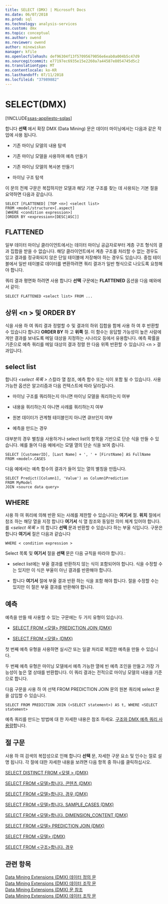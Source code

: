 ```yaml
---
title: SELECT (DMX) | Microsoft Docs
ms.date: 06/07/2018
ms.prod: sql
ms.technology: analysis-services
ms.custom: dmx
ms.topic: conceptual
ms.author: owend
ms.reviewer: owend
author: minewiskan
manager: kfile
ms.openlocfilehash: def96304f13f57095679056e6eab0a004b5c47d9
ms.sourcegitcommit: e77197ec6935e15e2260a7a44587e8054745d5c2
ms.translationtype: MT
ms.contentlocale: ko-KR
ms.lasthandoff: 07/11/2018
ms.locfileid: "37989882"
---
```

# <a name="select-dmx"></a>SELECT(DMX)
[!INCLUDE[ssas-appliesto-sqlas](../includes/ssas-appliesto-sqlas.md)]

  합니다 **선택** 에서 확장 DMX (Data Mining) 문은 데이터 마이닝에서는 다음과 같은 작업에 사용 됩니다.  
  
-   기존 마이닝 모델의 내용 탐색  
  
-   기존 마이닝 모델을 사용하여 예측 만들기  
  
-   기존 마이닝 모델의 복사본 만들기  
  
-   마이닝 구조 탐색  
  
 이 문의 전체 구문은 복잡하지만 모델과 해당 기본 구조를 찾는 데 사용되는 기본 절을 요약하면 다음과 같습니다.  
  
```  
SELECT [FLATTENED] [TOP <n>] <select list>  
FROM <model/structure>[.aspect]  
[WHERE <condition expression>]  
[ORDER BY <expression>[DESC|ASC]]  
```  
  
## <a name="flattened"></a>FLATTENED  
 일부 데이터 마이닝 클라이언트에서는 데이터 마이닝 공급자로부터 계층 구조 형식의 결과 집합을 받을 수 없습니다. 해당 클라이언트에서 계층 구조를 처리할 수 없는 경우도 있고 결과를 정규화되지 않은 단일 테이블에 저장해야 하는 경우도 있습니다. 중첩 테이블에서 일반 테이블로 데이터를 변환하려면 쿼리 결과가 일반 형식으로 나오도록 요청해야 합니다.  
  
 쿼리 결과 평면화 하려면 사용 합니다 **선택** 구문에는 **FLATTENED** 옵션을 다음 예와에서 같이:  
  
```  
SELECT FLATTENED <select list> FROM ...  
```  
  
## <a name="top-n-and-order-by"></a>상위 \<n > 및 ORDER BY  
 식을 사용 하 여 쿼리 결과 정렬할 수 및 결과의 하위 집합을 함께 사용 하 여 후 반환할 수 있습니다 합니다 **ORDER BY** 하 고 **위쪽** 절. 이 함수는 응답할 가능성이 높은 사람에게만 결과를 보내도록 메일 대상을 지정하는 시나리오 등에서 유용합니다. 예측 확률을 기준으로 예측 쿼리를 메일 대상의 결과 정렬 한 다음 위쪽 반환할 수 있습니다 \<n > 결과입니다.  
  
## <a name="select-list"></a>select list  
 합니다  *\<select 목록 >* 스칼라 열 참조, 예측 함수 또는 식이 포함 될 수 있습니다. 사용 가능한 옵션은 알고리즘과 다음 컨텍스트에 따라 달라집니다.  
  
-   마이닝 구조를 쿼리하는지 아니면 마이닝 모델을 쿼리하는지 여부  
  
-   내용을 쿼리하는지 아니면 사례를 쿼리하는지 여부  
  
-   원본 데이터가 관계형 테이블인지 아니면 큐브인지 여부  
  
-   예측을 만드는 경우  
  
 대부분의 경우 별칭을 사용하거나 select list의 항목을 기반으로 단순 식을 만들 수 있습니다. 예를 들어 다음 예에서는 모델 열의 단순 식을 보여 줍니다.  
  
```  
SELECT [CustomerID], [Last Name] + ', ' + [FirstName] AS FullName  
FROM <model>.CASES  
```  
  
 다음 예에서는 예측 함수의 결과가 들어 있는 열의 별칭을 만듭니다.  
  
```  
SELECT Predict([Column1], 'Value') as Column1Prediction  
FROM MyModel  
JOIN <source data query>  
```  
  
## <a name="where"></a>WHERE  
 사용 하 여 쿼리에 의해 반환 되는 사례를 제한할 수 있습니다는 **여기서** 절. **위치** 절에서 참조 하는 해당 열을 지정 합니다 **여기서** 식 열 참조와 동일한 의미 체계 있어야 합니다.를  *\<select 목록 >* 의 합니다 **선택** 문과 반환할 수 있습니다 하는 부울 식입니다. 구문은 합니다 **여기서** 절은 다음과 같습니다  
  
```  
WHERE < condition expression >  
```  
  
 Select 목록 및 **여기서** 절을 **선택** 문은 다음 규칙을 따라야 합니다.:  
  
-   select list에는 부울 결과를 반환하지 않는 식이 포함되어야 합니다. 식을 수정할 수는 있지만 이 식은 부울이 아닌 결과를 반환해야 합니다.  
  
-   합니다 **여기서** 절에 부울 결과 반환 하는 식을 포함 해야 합니다. 절을 수정할 수는 있지만 이 절은 부울 결과를 반환해야 합니다.  
  
## <a name="predictions"></a>예측  
 예측을 만들 때 사용할 수 있는 구문에는 두 가지 유형이 있습니다.  
  
-   [SELECT FROM &#60;모델&#62; PREDICTION JOIN &#40;DMX&#41;](../dmx/select-from-model-prediction-join-dmx.md)  
  
-   [SELECT FROM &#60;모델&#62; &#40;DMX&#41;](../dmx/select-from-model-dmx.md)  
  
 첫 번째 예측 유형을 사용하면 실시간 또는 일괄 처리로 복잡한 예측을 만들 수 있습니다.  
  
 두 번째 예측 유형은 마이닝 모델에서 예측 가능한 열에 빈 예측 조인을 만들고 가장 가능성이 높은 열 상태를 반환합니다. 이 쿼리 결과는 전적으로 마이닝 모델의 내용을 기준으로 합니다.  
  
 다음 구문을 사용 하 여 선택 FROM PREDICTION JOIN 문의 원본 쿼리에 select 문을 삽입할 수 있습니다.  
  
```  
SELECT FROM PREDICTION JOIN (<SELECT statement>) AS t, WHERE <SELECT statement>  
```  
  
 예측 쿼리를 만드는 방법에 대 한 자세한 내용은 참조 하세요. [구조와 DMX 예측 쿼리 사용량](../dmx/structure-and-usage-of-dmx-prediction-queries.md)합니다.  
  
## <a name="clause-syntax"></a>절 구문  
 사용 하 여 검색의 복잡성으로 인해 합니다 **선택** 문, 자세한 구문 요소 및 인수는 절로 설명 됩니다. 각 절에 대한 자세한 내용을 보려면 다음 항목 중 하나를 클릭하십시오.  
  
 [SELECT DISTINCT FROM &#60;모델 &#62; &#40;DMX&#41;](../dmx/select-distinct-from-model-dmx.md)  
  
 [SELECT FROM &#60;모델&#62;합니다. 콘텐츠 &#40;DMX&#41;](../dmx/select-from-model-content-dmx.md)  
  
 [SELECT FROM &#60;모델&#62;합니다. 경우 &#40;DMX&#41;](../dmx/select-from-model-cases-dmx.md)  
  
 [SELECT FROM &#60;모델&#62;합니다. SAMPLE_CASES &#40;DMX&#41;](../dmx/select-from-model-sample-cases-dmx.md)  
  
 [SELECT FROM &#60;모델&#62;합니다. DIMENSION_CONTENT &#40;DMX&#41;](../dmx/select-from-model-dimension-content-dmx.md)  
  
 [SELECT FROM &#60;모델&#62; PREDICTION JOIN &#40;DMX&#41;](../dmx/select-from-model-prediction-join-dmx.md)  
  
 [SELECT FROM &#60;모델&#62; &#40;DMX&#41;](../dmx/select-from-model-dmx.md)  
  
 [SELECT FROM &#60;구조&#62;합니다. 경우](../dmx/select-from-structure-cases.md)  
  
## <a name="see-also"></a>관련 항목  
 [Data Mining Extensions &#40;DMX&#41; 데이터 정의 문](../dmx/dmx-statements-data-definition.md)   
 [Data Mining Extensions &#40;DMX&#41; 데이터 조작 문](../dmx/dmx-statements-data-manipulation.md)   
 [Data Mining Extensions &#40;DMX&#41; 문 참조](../dmx/data-mining-extensions-dmx-statements.md)   
 [Data Mining Extensions &#40;DMX&#41; 데이터 조작 문](../dmx/dmx-statements-data-manipulation.md)  
  
  
